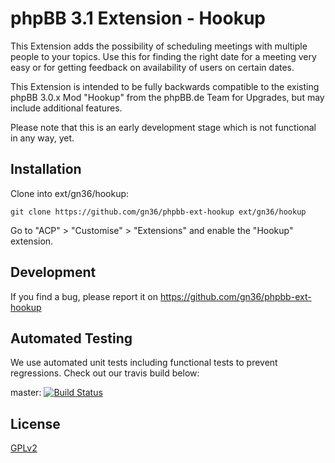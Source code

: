 # phpBB 3.1 Extension - Hookup
This Extension adds the possibility of scheduling meetings with multiple people to your topics. Use this for finding the right date for a meeting very easy or for getting feedback on availability of users on certain dates.

This Extension is intended to be fully backwards compatible to the existing phpBB 3.0.x Mod "Hookup" from the phpBB.de Team for Upgrades, but may include additional features.

Please note that this is an early development stage which is not functional in any way, yet. 

## Installation

Clone into ext/gn36/hookup:

    git clone https://github.com/gn36/phpbb-ext-hookup ext/gn36/hookup

Go to "ACP" > "Customise" > "Extensions" and enable the "Hookup" extension.

## Development

If you find a bug, please report it on https://github.com/gn36/phpbb-ext-hookup

## Automated Testing

We use automated unit tests including functional tests to prevent regressions. Check out our travis build below:

master: [![Build Status](https://travis-ci.org/gn36/phpbb-ext-hookup.png?branch=master)](http://travis-ci.org/gn36/phpbb-ext-hookup)

## License

[GPLv2](license.txt)
